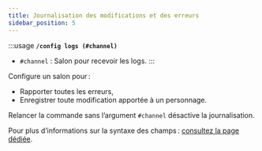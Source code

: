 ```yaml
---
title: Journalisation des modifications et des erreurs
sidebar_position: 5
---
```


:::usage
**`/config logs (#channel)`**
- `#channel` : Salon pour recevoir les logs.
:::

Configure un salon pour :
- Rapporter toutes les erreurs,
- Enregistrer toute modification apportée à un personnage.

Relancer la commande sans l’argument `#channel` désactive la journalisation.

Pour plus d’informations sur la syntaxe des champs : [consultez la page dédiée](../introduction/format.md).
